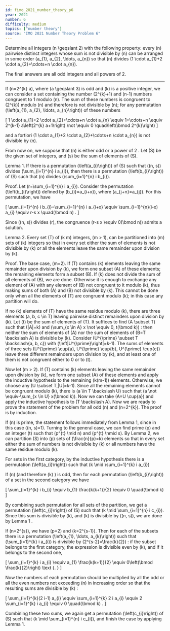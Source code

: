 ```yaml
---
id: fimo_2021_number_theory_p6
year: 2021
number: 6
difficulty: medium
topics: ["number theory"]
source: "IMO 2021 Number Theory Problem 6"
---
```


Determine all integers \(n \geqslant 2\) with the following property: every \(n\) pairwise distinct integers whose sum is not divisible by \(n\) can be arranged in some order \(a_{1}, a_{2}, \ldots, a_{n}\) so that \(n\) divides \(1 \cdot a_{1}+2 \cdot a_{2}+\cdots+n \cdot a_{n}\).

The final answers are all odd integers and all powers of 2.

---
If \(n=2^{k} a\), where \(a \geqslant 3\) is odd and \(k\) is a positive integer, we can consider a set containing the number \(2^{k}+1\) and \(n-1\) numbers congruent to 1 modulo \(n\). The sum of these numbers is congruent to \(2^{k}\) modulo \(n\) and therefore is not divisible by \(n\); for any permutation \(\left(a_{1}, a_{2}, \ldots, a_{n}\right)\) of these numbers

\[
1 \cdot a_{1}+2 \cdot a_{2}+\cdots+n \cdot a_{n} \equiv 1+\cdots+n \equiv 2^{k-1} a\left(2^{k} a+1\right) \not \equiv 0 \quad\left(\bmod 2^{k}\right)
\]

and a fortiori \(1 \cdot a_{1}+2 \cdot a_{2}+\cdots+n \cdot a_{n}\) is not divisible by \(n\).

From now on, we suppose that \(n\) is either odd or a power of 2 . Let \(S\) be the given set of integers, and \(s\) be the sum of elements of \(S\).

Lemma 1. If there is a permutation \(\left(a_{i}\right)\) of \(S\) such that \((n, s)\) divides \(\sum_{i=1}^{n} i a_{i}\), then there is a permutation \(\left(b_{i}\right)\) of \(S\) such that \(n\) divides \(\sum_{i=1}^{n} i b_{i}\).

Proof. Let \(r=\sum_{i=1}^{n} i a_{i}\). Consider the permutation \(\left(b_{i}\right)\) defined by \(b_{i}=a_{i+x}\), where \(a_{j+n}=a_{j}\). For this permutation, we have

\[
\sum_{i=1}^{n} i b_{i}=\sum_{i=1}^{n} i a_{i+x} \equiv \sum_{i=1}^{n}(i-x) a_{i} \equiv r-s x \quad(\bmod n) .
\]

Since \((n, s)\) divides \(r\), the congruence \(r-s x \equiv 0(\bmod n)\) admits a solution.

Lemma 2. Every set \(T\) of \(k m\) integers, \(m > 1\), can be partitioned into \(m\) sets of \(k\) integers so that in every set either the sum of elements is not divisible by \(k\) or all the elements leave the same remainder upon division by \(k\).

Proof. The base case, \(m=2\). If \(T\) contains \(k\) elements leaving the same remainder upon division by \(k\), we form one subset \(A\) of these elements; the remaining elements form a subset \(B\). If \(k\) does not divide the sum of all elements of \(B\), we are done. Otherwise it is enough to exchange any element of \(A\) with any element of \(B\) not congruent to it modulo \(k\), thus making sums of both \(A\) and \(B\) not divisible by \(k\). This cannot be done only when all the elements of \(T\) are congruent modulo \(k\); in this case any partition will do.

If no \(k\) elements of \(T\) have the same residue modulo \(k\), there are three elements \(a, b, c \in T\) leaving pairwise distinct remainders upon division by \(k\). Let \(t\) be the sum of elements of \(T\). It suffices to find \(A \subset T\) such that \(|A|=k\) and \(\sum_{x \in A} x \not \equiv 0, t(\bmod k)\) : then neither the sum of elements of \(A\) nor the sum of elements of \(B=T \backslash A\) is divisible by \(k\). Consider \(U^{\prime} \subset T \backslash\{a, b, c\}\) with \(\left|U^{\prime}\right|=k-1\). The sums of elements of three sets \(U^{\prime} \cup\{a\}, U^{\prime} \cup\{b\}, U^{\prime} \cup\{c\}\) leave three different remainders upon division by \(k\), and at least one of them is not congruent either to 0 or to \(t\).

Now let \(m > 2\). If \(T\) contains \(k\) elements leaving the same remainder upon division by \(k\), we form one subset \(A\) of these elements and apply the inductive hypothesis to the remaining \(k(m-1)\) elements. Otherwise, we choose any \(U \subset T,|U|=k-1\). Since all the remaining elements cannot be congruent modulo \(k\), there is \(a \in T \backslash U\) such that \(a \not \equiv-\sum_{x \in U} x(\bmod k)\). Now we can take \(A=U \cup\{a\}\) and apply the inductive hypothesis to \(T \backslash A\). Now we are ready to prove the statement of the problem for all odd \(n\) and \(n=2^{k}\). The proof is by induction.

If \(n\) is prime, the statement follows immediately from Lemma 1, since in this case \((n, s)=1\). Turning to the general case, we can find prime \(p\) and an integer \(t\) such that \(p^{t} \mid n\) and \(p^{t} \nmid s\). By Lemma 2, we can partition \(S\) into \(p\) sets of \(\frac{n}{p}=k\) elements so that in every set either the sum of numbers is not divisible by \(k\) or all numbers have the same residue modulo \(k\).

For sets in the first category, by the inductive hypothesis there is a permutation \(\left(a_{i}\right)\) such that \(k \mid \sum_{i=1}^{k} i a_{i}\)

If \(n\) (and therefore \(k\) ) is odd, then for each permutation \(\left(b_{i}\right)\) of a set in the second category we have

\[
\sum_{i=1}^{k} i b_{i} \equiv b_{1} \frac{k(k+1)}{2} \equiv 0 \quad(\bmod k)
\]

By combining such permutation for all sets of the partition, we get a permutation \(\left(c_{i}\right)\) of \(S\) such that \(k \mid \sum_{i=1}^{n} i c_{i}\). Since this sum is divisible by \(k\), and \(k\) is divisible by \((n, s)\), we are done by Lemma 1 .

If \(n=2^{s}\), we have \(p=2\) and \(k=2^{s-1}\). Then for each of the subsets there is a permutation \(\left(a_{1}, \ldots, a_{k}\right)\) such that \(\sum_{i=1}^{k} i a_{i}\) is divisible by \(2^{s-2}=\frac{k}{2}\) : if the subset belongs to the first category, the expression is divisible even by \(k\), and if it belongs to the second one,

\[
\sum_{i=1}^{k} i a_{i} \equiv a_{1} \frac{k(k+1)}{2} \equiv 0\left(\bmod \frac{k}{2}\right) \text {. }
\]

Now the numbers of each permutation should be multiplied by all the odd or all the even numbers not exceeding \(n\) in increasing order so that the resulting sums are divisible by \(k\) :

\[
\sum_{i=1}^{k}(2 i-1) a_{i} \equiv \sum_{i=1}^{k} 2 i a_{i} \equiv 2 \sum_{i=1}^{k} i a_{i} \equiv 0 \quad(\bmod k) .
\]

Combining these two sums, we again get a permutation \(\left(c_{i}\right)\) of \(S\) such that \(k \mid \sum_{i=1}^{n} i c_{i}\), and finish the case by applying Lemma 1.
